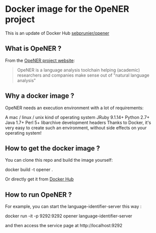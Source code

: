 # Docker image for the OpeNER project

This is an update of Docker Hub [sebprunier/opener](https://hub.docker.com/r/sebprunier/opener)

## What is OpeNER ?
From the [OpeNER project website](http://www.opener-project.eu):

> OpeNER is a language analysis toolchain helping (academic) researchers and companies make sense out of "natural language analysis"

## Why a docker image ?

OpeNER needs an execution environment with a lot of requirements:

A mac / linux / unix kind of operating system
JRuby 9.1.14+
Python 2.7+
Java 1.7+
Perl 5+
libarchive development headers
Thanks to Docker, it's very easy to create such an environment, without side effects on your operating system!

## How to get the docker image ?

You can clone this repo and build the image yourself:

docker build -t opener .

Or directly get it from [Docker Hub](https://hub.docker.com/r/cnrilc/opener)

## How to run OpeNER ?
For example, you can start the language-identifier-server this way :

docker run -it -p 9292:9292 opener language-identifier-server

and then access the service page at http://localhost:9292


